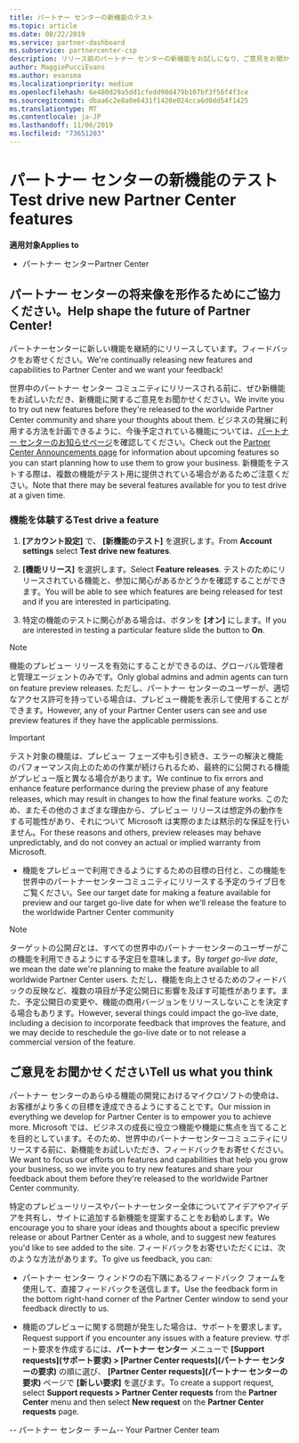 ```yaml
---
title: パートナー センターの新機能のテスト
ms.topic: article
ms.date: 08/22/2019
ms.service: partner-dashboard
ms.subservice: partnercenter-csp
description: リリース前のパートナー センターの新機能をお試しになり、ご意見をお聞かせください。 パートナー センターの将来像を形作るためにご協力ください。
author: MaggiePucciEvans
ms.author: evansma
ms.localizationpriority: medium
ms.openlocfilehash: 6e480d29a5dd1cfedd90d479b107bf3f56f4f3ce
ms.sourcegitcommit: dbaa6c2e8a0e6431f1420e024cca6d0dd54f1425
ms.translationtype: MT
ms.contentlocale: ja-JP
ms.lasthandoff: 11/06/2019
ms.locfileid: "73651203"
---
```

# <a name="test-drive-new-partner-center-features"></a><span data-ttu-id="1d955-104">パートナー センターの新機能のテスト</span><span class="sxs-lookup"><span data-stu-id="1d955-104">Test drive new Partner Center features</span></span>

<span data-ttu-id="1d955-105">**適用対象**</span><span class="sxs-lookup"><span data-stu-id="1d955-105">**Applies to**</span></span>

- <span data-ttu-id="1d955-106">パートナー センター</span><span class="sxs-lookup"><span data-stu-id="1d955-106">Partner Center</span></span>

## <a name="help-shape-the-future-of-partner-center"></a><span data-ttu-id="1d955-107">パートナー センターの将来像を形作るためにご協力ください。</span><span class="sxs-lookup"><span data-stu-id="1d955-107">Help shape the future of Partner Center!</span></span>

<span data-ttu-id="1d955-108">パートナーセンターに新しい機能を継続的にリリースしています。フィードバックをお寄せください。</span><span class="sxs-lookup"><span data-stu-id="1d955-108">We're continually releasing new features and capabilities to Partner Center and we want your feedback!</span></span> 

<span data-ttu-id="1d955-109">世界中のパートナー センター コミュニティにリリースされる前に、ぜひ新機能をお試しいただき、新機能に関するご意見をお聞かせください。</span><span class="sxs-lookup"><span data-stu-id="1d955-109">We invite you to try out new features before they're released to the worldwide Partner Center community and share your thoughts about them.</span></span> <span data-ttu-id="1d955-110">ビジネスの発展に利用する方法を計画できるように、今後予定されている機能については、[パートナー センターのお知らせページ](https://partnercenter.microsoft.com/pcv/announcements)を確認してください。</span><span class="sxs-lookup"><span data-stu-id="1d955-110">Check out the [Partner Center Announcements page](https://partnercenter.microsoft.com/pcv/announcements) for information about upcoming features so you can start planning how to use them to grow your business.</span></span> <span data-ttu-id="1d955-111">新機能をテストする際は、複数の機能がテスト用に提供されている場合があるためご注意ください。</span><span class="sxs-lookup"><span data-stu-id="1d955-111">Note that there may be several features available for you to test drive at a given time.</span></span>

### <a name="test-drive-a-feature"></a><span data-ttu-id="1d955-112">機能を体験する</span><span class="sxs-lookup"><span data-stu-id="1d955-112">Test drive a feature</span></span>

1. <span data-ttu-id="1d955-113">**[アカウント設定]** で、 **[新機能のテスト]** を選択します。</span><span class="sxs-lookup"><span data-stu-id="1d955-113">From **Account settings** select **Test drive new features**.</span></span>

2. <span data-ttu-id="1d955-114">**[機能リリース]** を選択します。</span><span class="sxs-lookup"><span data-stu-id="1d955-114">Select **Feature releases**.</span></span> <span data-ttu-id="1d955-115">テストのためにリリースされている機能と、参加に関心があるかどうかを確認することができます。</span><span class="sxs-lookup"><span data-stu-id="1d955-115">You will be able to see which features are being released for test and if you are interested in participating.</span></span>

3. <span data-ttu-id="1d955-116">特定の機能のテストに関心がある場合は、ボタンを **[オン]** にします。</span><span class="sxs-lookup"><span data-stu-id="1d955-116">If you are interested in testing a particular feature slide the button to **On**.</span></span> 

> [!NOTE]  
>  <span data-ttu-id="1d955-117">機能のプレビュー リリースを有効にすることができるのは、グローバル管理者と管理エージェントのみです。</span><span class="sxs-lookup"><span data-stu-id="1d955-117">Only global admins and admin agents can turn on feature preview releases.</span></span> <span data-ttu-id="1d955-118">ただし、パートナー センターのユーザーが、適切なアクセス許可を持っている場合は、プレビュー機能を表示して使用することができます。</span><span class="sxs-lookup"><span data-stu-id="1d955-118">However, any of your Partner Center users can see and use preview features if they have the applicable permissions.</span></span>

> [!IMPORTANT]  
> <span data-ttu-id="1d955-119">テスト対象の機能は、プレビュー フェーズ中も引き続き、エラーの解決と機能のパフォーマンス向上のための作業が続けられるため、最終的に公開される機能がプレビュー版と異なる場合があります。</span><span class="sxs-lookup"><span data-stu-id="1d955-119">We continue to fix errors and enhance feature performance during the preview phase of any feature releases, which may result in changes to how the final feature works.</span></span> <span data-ttu-id="1d955-120">このため、またその他のさまざまな理由から、プレビュー リリースは想定外の動作をする可能性があり、それについて Microsoft は実際のまたは黙示的な保証を行いません。</span><span class="sxs-lookup"><span data-stu-id="1d955-120">For these reasons and others, preview releases may behave unpredictably, and do not convey an actual or implied warranty from Microsoft.</span></span>

- <span data-ttu-id="1d955-121">機能をプレビューで利用できるようにするための目標の日付と、この機能を世界中のパートナーセンターコミュニティにリリースする予定のライブ日をご覧ください。</span><span class="sxs-lookup"><span data-stu-id="1d955-121">See our target date for making a feature available for preview and our target go-live date for when we'll release the feature to the worldwide Partner Center community</span></span>

> [!NOTE]  
>  <span data-ttu-id="1d955-122">ターゲットの公開*日*とは、すべての世界中のパートナーセンターのユーザーがこの機能を利用できるようにする予定日を意味します。</span><span class="sxs-lookup"><span data-stu-id="1d955-122">By *target go-live date*, we mean the date we're planning to make the feature available to all worldwide Partner Center users.</span></span> <span data-ttu-id="1d955-123">ただし、機能を向上させるためのフィードバックの反映など、複数の項目が予定公開日に影響を及ぼす可能性があります。また、予定公開日の変更や、機能の商用バージョンをリリースしないことを決定する場合もあります。</span><span class="sxs-lookup"><span data-stu-id="1d955-123">However, several things could impact the go-live date, including a decision to incorporate feedback that improves the feature, and we may decide to reschedule the go-live date or to not release a commercial version of the feature.</span></span>  


 
## <a name="tell-us-what-you-think"></a><span data-ttu-id="1d955-124">ご意見をお聞かせください</span><span class="sxs-lookup"><span data-stu-id="1d955-124">Tell us what you think</span></span>

<span data-ttu-id="1d955-125">パートナー センターのあらゆる機能の開発におけるマイクロソフトの使命は、お客様がより多くの目標を達成できるようにすることです。</span><span class="sxs-lookup"><span data-stu-id="1d955-125">Our mission in everything we develop for Partner Center is to empower you to achieve more.</span></span> <span data-ttu-id="1d955-126">Microsoft では、ビジネスの成長に役立つ機能や機能に焦点を当てることを目的としています。そのため、世界中のパートナーセンターコミュニティにリリースする前に、新機能をお試しいただき、フィードバックをお寄せください。</span><span class="sxs-lookup"><span data-stu-id="1d955-126">We want to focus our efforts on features and capabilities that help you grow your business, so we invite you to try new features and share your feedback about them before they're released to the worldwide Partner Center community.</span></span> 

<span data-ttu-id="1d955-127">特定のプレビューリリースやパートナーセンター全体についてアイデアやアイデアを共有し、サイトに追加する新機能を提案することをお勧めします。</span><span class="sxs-lookup"><span data-stu-id="1d955-127">We encourage you to share your ideas and thoughts about a specific preview release or about Partner Center as a whole, and to suggest new features you'd like to see added to the site.</span></span> <span data-ttu-id="1d955-128">フィードバックをお寄せいただくには、次のような方法があります。</span><span class="sxs-lookup"><span data-stu-id="1d955-128">To give us feedback, you can:</span></span>  

-   <span data-ttu-id="1d955-129">パートナー センター ウィンドウの右下隅にあるフィードバック フォームを使用して、直接フィードバックを送信します。</span><span class="sxs-lookup"><span data-stu-id="1d955-129">Use the feedback form in the bottom right-hand corner of the Partner Center window to send your feedback directly to us.</span></span> 

-   <span data-ttu-id="1d955-130">機能のプレビューに関する問題が発生した場合は、サポートを要求します。</span><span class="sxs-lookup"><span data-stu-id="1d955-130">Request support if you encounter any issues with a feature preview.</span></span> <span data-ttu-id="1d955-131">サポート要求を作成するには、**パートナー センター** メニューで **[Support requests]\(サポート要求\) > [Partner Center requests]\(パートナー センターの要求\)** の順に選び、 **[Partner Center requests]\(パートナー センターの要求\)** ページで **[新しい要求]** を選びます。</span><span class="sxs-lookup"><span data-stu-id="1d955-131">To create a support request, select **Support requests > Partner Center requests** from the **Partner Center** menu and then select **New request** on the **Partner Center requests** page.</span></span>



<span data-ttu-id="1d955-132">-- パートナー センター チーム</span><span class="sxs-lookup"><span data-stu-id="1d955-132">-- Your Partner Center team</span></span>


